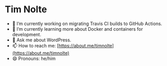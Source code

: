 # Tim Nolte

<!--
**timnolte/timnolte** is a ✨ _special_ ✨ repository because its `README.md` (this file) appears on your GitHub profile.
-->

- 🔭 I’m currently working on migrating Travis CI builds to GitHub Actions.
- 🌱 I’m currently learning more about Docker and containers for development.
- 💬 Ask me about WordPress.
- 📫 How to reach me: [https://about.me/timnolte](https://about.me/timnolte)
- 😄 Pronouns: he/him
